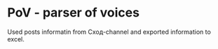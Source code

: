 # PoV - parser of voices

Used posts informatin from Сход-сhannel and exported information to excel.
